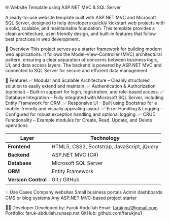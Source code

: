 🌐 Website Template using ASP.NET MVC & SQL Server

A ready-to-use website template built with ASP.NET MVC and Microsoft SQL Server, designed to help developers quickly kickstart web projects with a solid, scalable, and maintainable foundation.
This template provides a clean architecture, user-friendly design, and built-in features that follow best practices in web development.

🧾 Overview
This project serves as a starter framework for building modern web applications. It follows the Model–View–Controller (MVC) architectural pattern, ensuring a clear separation of concerns between business logic, UI, and data access layers.
The backend is powered by ASP.NET MVC and connected to SQL Server for secure and efficient data management.

🚀 Features
✅ Modular and Scalable Architecture – Cleanly structured solution to easily extend and maintain.
✅ Authentication & Authorization (optional) – Built-in support for login, registration, and role-based access.
✅ Database Integration – Fully integrated with Microsoft SQL Server, including Entity Framework for ORM.
✅ Responsive UI – Built using Bootstrap for a mobile-friendly and visually appealing layout.
✅ Error Handling & Logging – Configured for robust exception handling and optional logging.
✅ CRUD Functionality – Example modules for Create, Read, Update, and Delete operations.

| Layer               | Technology                                 |
| ------------------- | ------------------------------------------ |
| **Frontend**        | HTML5, CSS3, Bootstrap, JavaScript, jQuery |
| **Backend**         | ASP.NET MVC (C#)                           |
| **Database**        | Microsoft SQL Server                       |
| **ORM**             | Entity Framework                           |
| **Version Control** | Git / GitHub                               |

💡 Use Cases
Company websites
Small business portals
Admin dashboards
CMS or blog systems
Any ASP.NET MVC-based project starter

👨‍💻 Developer
Developed by: Faruk Abdullah
Email: farukjnu1@gmail.com
Portfolio: faruk-abdullah.runasp.net
GitHub: github.com/farukjnu1
